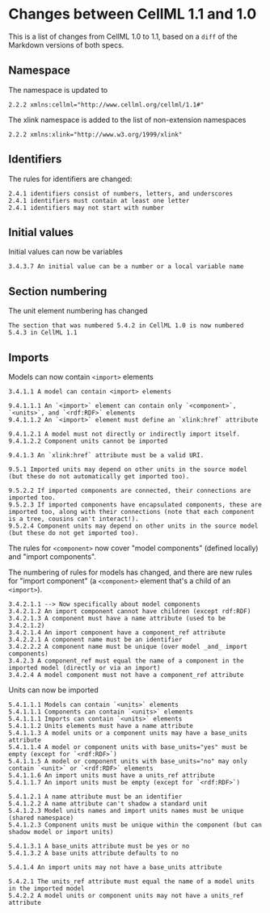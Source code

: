 # Changes between CellML 1.1 and 1.0

This is a list of changes from CellML 1.0 to 1.1, based on a `diff` of the Markdown versions of both specs.

## Namespace

The namespace is updated to

    2.2.2 xmlns:cellml="http://www.cellml.org/cellml/1.1#"

The xlink namespace is added to the list of non-extension namespaces

    2.2.2 xmlns:xlink="http://www.w3.org/1999/xlink"

## Identifiers

The rules for identifiers are changed:

    2.4.1 identifiers consist of numbers, letters, and underscores
    2.4.1 identifiers must contain at least one letter
    2.4.1 identifiers may not start with number

## Initial values

Initial values can now be variables

    3.4.3.7 An initial value can be a number or a local variable name

## Section numbering

The unit element numbering has changed

    The section that was numbered 5.4.2 in CellML 1.0 is now numbered 5.4.3 in CellML 1.1

## Imports

Models can now contain `<import>` elements

    3.4.1.1 A model can contain <import> elements

    9.4.1.1.1 An `<import>` element can contain only `<component>`, `<units>`, and `<rdf:RDF>` elements
    9.4.1.1.2 An `<import>` element must define an `xlink:href` attribute

    9.4.1.2.1 A model must not directly or indirectly import itself.
    9.4.1.2.2 Component units cannot be imported

    9.4.1.3 An `xlink:href` attribute must be a valid URI.

    9.5.1 Imported units may depend on other units in the source model (but these do not automatically get imported too).

    9.5.2.2 If imported components are connected, their connections are imported too.
    9.5.2.3 If imported components have encapsulated components, these are imported too, along with their connections (note that each component is a tree, cousins can't interact!).
    9.5.2.4 Component units may depend on other units in the source model (but these do not get imported too).

The rules for `<component>` now cover "model components" (defined locally) and "import components".

The numbering of rules for models has changed, and there are new rules for "import component" (a `<component>` element that's a child of an `<import>`).

    3.4.2.1.1 --> Now specifically about model components
    3.4.2.1.2 An import component cannot have children (except rdf:RDF)
    3.4.2.1.3 A component must have a name attribute (used to be 3.4.2.1.2)
    3.4.2.1.4 An import component have a component_ref attribute
    3.4.2.2.1 A component name must be an identifier
    3.4.2.2.2 A component name must be unique (over model _and_ import components)
    3.4.2.3 A component_ref must equal the name of a component in the imported model (directly or via an import)
    3.4.2.4 A model component must not have a component_ref attribute

Units can now be imported

    5.4.1.1.1 Models can contain `<units>` elements
    5.4.1.1.1 Components can contain `<units>` elements
    5.4.1.1.1 Imports can contain `<units>` elements
    5.4.1.1.2 Units elements must have a name attribute
    5.4.1.1.3 A model units or a component units may have a base_units attribute
    5.4.1.1.4 A model or component units with base_units="yes" must be empty (except for `<rdf:RDF>`)
    5.4.1.1.5 A model or component units with base_units="no" may only contain `<unit>` or `<rdf:RDF>` elements
    5.4.1.1.6 An import units must have a units_ref attribute
    5.4.1.1.7 An import units must be empty (except for `<rdf:RDF>`)

    5.4.1.2.1 A name attribute must be an identifier
    5.4.1.2.2 A name attribute can't shadow a standard unit
    5.4.1.2.3 Model units names and import units names must be unique (shared namespace)
    5.4.1.2.3 Component units must be unique within the component (but can shadow model or import units)

    5.4.1.3.1 A base_units attribute must be yes or no
    5.4.1.3.2 A base units attribute defaults to no

    5.4.1.4 An import units may not have a base_units attribute

    5.4.2.1 The units_ref attribute must equal the name of a model units in the imported model
    5.4.2.2 A model units or component units may not have a units_ref attribute
